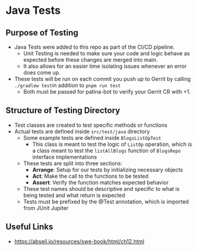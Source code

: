 # Java Tests
## Purpose of Testing
- Java Tests were added to this repo as part of the CI/CD pipeline.
  - Unit Testing is needed to make sure your code and logic behave as expected before these changes are merged into main. 
  - It also allows for an easier time isolating issues whenever an error does come up. 
- These tests will be run on each commit you push up to Gerrit by calling ```./gradlew test```in addition to ```pnpm run test``` 
  - Both must be passed for patina-bot to verify your Gerrit CR with +1.
## Structure of Testing Directory
- Test classes are created to test specific methods or functions
- Actual tests are defined inside ```src/test/java``` directory
  - Some example tests are defined inside ```BlogsListOpTest```
    - This class is meant to test the logic of ```ListOp``` operation, which is a class meant to test the ```listAllBlogs``` function of ```BlogsRepo``` interface implementations
  - These tests are split into three sections:
    - **Arrange**: Setup for our tests by initializing necessary objects
    - **Act**: Make the call to the functions to be tested
    - **Assert**: Verify the function matches expected behavior 
  - These test names should be descriptive and specific to what is being tested and what return is expected
  - Tests must be prefixed by the @Test annotation, which is imported from JUnit Jupiter
## Useful Links
- https://abseil.io/resources/swe-book/html/ch12.html
